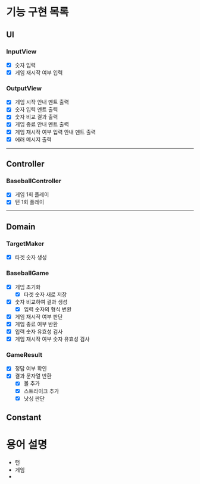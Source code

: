 # 기능 구현 목록

## UI
### InputView
- [x] 숫자 입력
- [x] 게임 재시작 여부 입력

### OutputView
- [x] 게임 시작 안내 멘트 출력
- [x] 숫자 입력 멘트 출력
- [x] 숫자 비교 결과 출력
- [x] 게임 종료 안내 멘트 출력
- [x] 게임 재시작 여부 입력 안내 멘트 출력
- [x] 에러 메시지 출력
---

## Controller
### BaseballController
- [x] 게임 1회 플레이
- [x] 턴 1회 플레이
---

## Domain
### TargetMaker
- [x] 타겟 숫자 생성

### BaseballGame
- [x] 게임 초기화
  - [x] 타겟 숫자 새로 저장
- [x] 숫자 비교하여 결과 생성
  - [x] 입력 숫자의 형식 변환
- [x] 게임 재시작 여부 판단
- [x] 게임 종료 여부 반환
- [x] 입력 숫자 유효성 검사
- [x] 게임 재시작 여부 숫자 유효성 검사

### GameResult
- [x] 정답 여부 확인
- [x] 결과 문자열 반환
  - [x] 볼 추가
  - [x] 스트라이크 추가
  - [x] 낫싱 판단

## Constant


# 용어 설명
- 턴
- 게임
- 